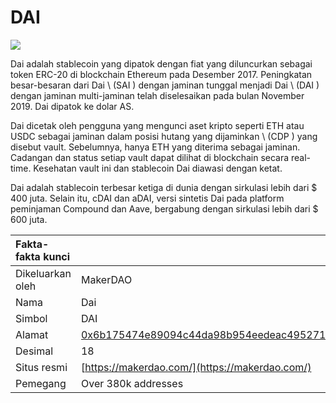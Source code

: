 # DAI

![](../../.gitbook/assets/dai.png)

Dai adalah stablecoin yang dipatok dengan fiat yang diluncurkan sebagai token ERC-20 di blockchain Ethereum pada Desember 2017. Peningkatan besar-besaran dari Dai \ (SAI \) dengan jaminan tunggal menjadi Dai \ (DAI \) dengan jaminan multi-jaminan telah diselesaikan pada bulan November 2019. Dai dipatok ke dolar AS.

Dai dicetak oleh pengguna yang mengunci aset kripto seperti ETH atau USDC sebagai jaminan dalam posisi hutang yang dijaminkan \ (CDP \) yang disebut vault. Sebelumnya, hanya ETH yang diterima sebagai jaminan. Cadangan dan status setiap vault dapat dilihat di blockchain secara real-time. Kesehatan vault ini dan stablecoin Dai diawasi dengan ketat.

Dai adalah stablecoin terbesar ketiga di dunia dengan sirkulasi lebih dari $ 400 juta. Selain itu, cDAI dan aDAI, versi sintetis Dai pada platform peminjaman Compound dan Aave, bergabung dengan sirkulasi lebih dari $ 600 juta.

| Fakta-fakta kunci |                                                                                                                     |
|:----------------- |:------------------------------------------------------------------------------------------------------------------- |
| Dikeluarkan oleh  | MakerDAO                                                                                                            |
| Nama              | Dai                                                                                                                 |
| Simbol            | DAI                                                                                                                 |
| Alamat            | [0x6b175474e89094c44da98b954eedeac495271d0f](https://etherscan.io/token/0x6b175474e89094c44da98b954eedeac495271d0f) |
| Desimal           | 18                                                                                                                  |
| Situs resmi       | [https://makerdao.com/](https://makerdao.com/)                                                                      |
| Pemegang          | Over 380k addresses                                                                                                 |

